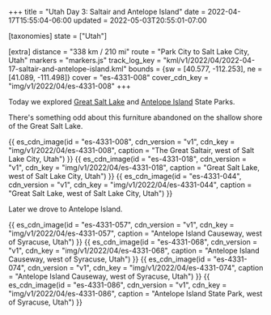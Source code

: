 +++
title = "Utah Day 3: Saltair and Antelope Island"
date = 2022-04-17T15:55:04-06:00
updated = 2022-05-03T20:55:01-07:00

[taxonomies]
state = ["Utah"]

[extra]
distance = "338 km / 210 mi"
route = "Park City to Salt Lake City, Utah"
markers = "markers.js"
track_log_key = "kml/v1/2022/04/2022-04-17-saltair-and-antelope-island.kml"
bounds = {sw = [40.577, -112.253], ne = [41.089, -111.498]}
cover = "es-4331-008"
cover_cdn_key = "img/v1/2022/04/es-4331-008"
+++

Today we explored [Great Salt Lake](https://stateparks.utah.gov/parks/great-salt-lake/) and [Antelope Island](https://stateparks.utah.gov/parks/antelope-island/) State Parks.

<!-- more -->

There's something odd about this furniture abandoned on the shallow shore of the Great Salt Lake.

{{ es_cdn_image(id = "es-4331-008", cdn_version = "v1", cdn_key = "img/v1/2022/04/es-4331-008", caption = "The Great Saltair, west of Salt Lake City, Utah") }}
{{ es_cdn_image(id = "es-4331-018", cdn_version = "v1", cdn_key = "img/v1/2022/04/es-4331-018", caption = "Great Salt Lake, west of Salt Lake City, Utah") }}
{{ es_cdn_image(id = "es-4331-044", cdn_version = "v1", cdn_key = "img/v1/2022/04/es-4331-044", caption = "Great Salt Lake, west of Salt Lake City, Utah") }}

Later we drove to Antelope Island.

{{ es_cdn_image(id = "es-4331-057", cdn_version = "v1", cdn_key = "img/v1/2022/04/es-4331-057", caption = "Antelope Island Causeway, west of Syracuse, Utah") }}
{{ es_cdn_image(id = "es-4331-068", cdn_version = "v1", cdn_key = "img/v1/2022/04/es-4331-068", caption = "Antelope Island Causeway, west of Syracuse, Utah") }}
{{ es_cdn_image(id = "es-4331-074", cdn_version = "v1", cdn_key = "img/v1/2022/04/es-4331-074", caption = "Antelope Island Causeway, west of Syracuse, Utah") }}
{{ es_cdn_image(id = "es-4331-086", cdn_version = "v1", cdn_key = "img/v1/2022/04/es-4331-086", caption = "Antelope Island State Park, west of Syracuse, Utah") }}
